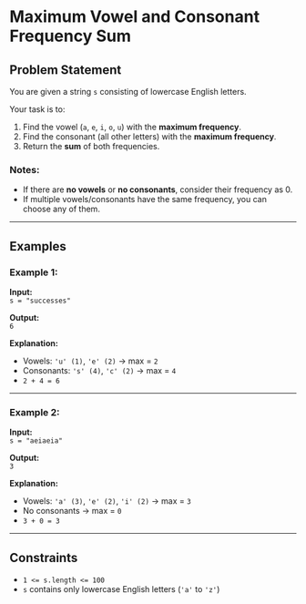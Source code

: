 # Maximum Vowel and Consonant Frequency Sum

## Problem Statement

You are given a string `s` consisting of lowercase English letters.

Your task is to:

1. Find the vowel (`a`, `e`, `i`, `o`, `u`) with the **maximum frequency**.
2. Find the consonant (all other letters) with the **maximum frequency**.
3. Return the **sum** of both frequencies.

### Notes:
- If there are **no vowels** or **no consonants**, consider their frequency as 0.
- If multiple vowels/consonants have the same frequency, you can choose any of them.

---

## Examples

### Example 1:

**Input:**  
`s = "successes"`  

**Output:**  
`6`

**Explanation:**
- Vowels: `'u' (1)`, `'e' (2)` → max = `2`  
- Consonants: `'s' (4)`, `'c' (2)` → max = `4`  
- `2 + 4 = 6`

---

### Example 2:

**Input:**  
`s = "aeiaeia"`  

**Output:**  
`3`

**Explanation:**
- Vowels: `'a' (3)`, `'e' (2)`, `'i' (2)` → max = `3`  
- No consonants → max = `0`  
- `3 + 0 = 3`

---

## Constraints

- `1 <= s.length <= 100`
- `s` contains only lowercase English letters (`'a'` to `'z'`)
